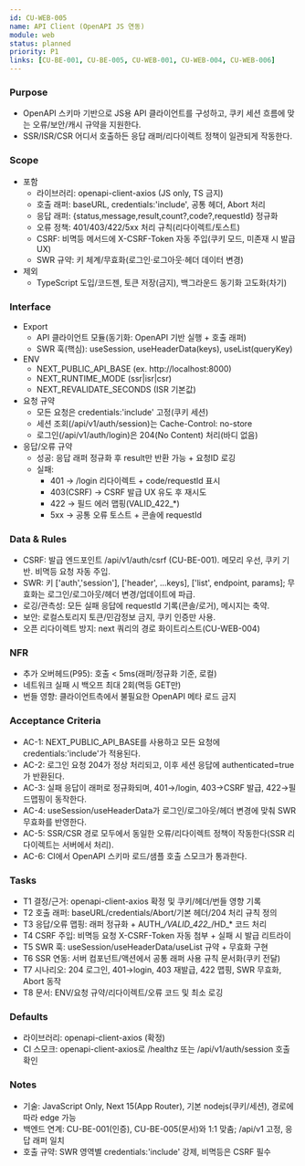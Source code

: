 ```yaml
---
id: CU-WEB-005
name: API Client (OpenAPI JS 연동)
module: web
status: planned
priority: P1
links: [CU-BE-001, CU-BE-005, CU-WEB-001, CU-WEB-004, CU-WEB-006]
---
```


### Purpose
- OpenAPI 스키마 기반으로 JS용 API 클라이언트를 구성하고, 쿠키 세션 흐름에 맞는 오류/보안/캐시 규약을 지원한다.
- SSR/ISR/CSR 어디서 호출하든 응답 래퍼/리다이렉트 정책이 일관되게 작동한다.

### Scope
- 포함
  - 라이브러리: openapi-client-axios (JS only, TS 금지)
  - 호출 래퍼: baseURL, credentials:'include', 공통 헤더, Abort 처리
  - 응답 래퍼: {status,message,result,count?,code?,requestId} 정규화
  - 오류 정책: 401/403/422/5xx 처리 규칙(리다이렉트/토스트)
  - CSRF: 비멱등 메서드에 X-CSRF-Token 자동 주입(쿠키 모드, 미존재 시 발급 UX)
  - SWR 규약: 키 체계/무효화(로그인·로그아웃·헤더 데이터 변경)
- 제외
  - TypeScript 도입/코드젠, 토큰 저장(금지), 백그라운드 동기화 고도화(차기)

### Interface
- Export
  - API 클라이언트 모듈(동기화: OpenAPI 기반 실행 + 호출 래퍼)
  - SWR 훅(핵심): useSession, useHeaderData(keys), useList(queryKey)
- ENV
  - NEXT_PUBLIC_API_BASE (ex. http://localhost:8000)
  - NEXT_RUNTIME_MODE (ssr|isr|csr)
  - NEXT_REVALIDATE_SECONDS (ISR 기본값)
- 요청 규약
  - 모든 요청은 credentials:'include' 고정(쿠키 세션)
  - 세션 조회(/api/v1/auth/session)는 Cache-Control: no-store
  - 로그인(/api/v1/auth/login)은 204(No Content) 처리(바디 없음)
- 응답/오류 규약
  - 성공: 응답 래퍼 정규화 후 result만 반환 가능 + 요청ID 로깅
  - 실패:
    - 401 → /login 리다이렉트 + code/requestId 표시
    - 403(CSRF) → CSRF 발급 UX 유도 후 재시도
    - 422 → 필드 에러 맵핑(VALID_422_*)
    - 5xx → 공통 오류 토스트 + 콘솔에 requestId

### Data & Rules
- CSRF: 발급 엔드포인트 /api/v1/auth/csrf (CU-BE-001). 메모리 우선, 쿠키 기반. 비멱등 요청 자동 주입.
- SWR: 키 ['auth','session'], ['header', ...keys], ['list', endpoint, params]; 무효화는 로그인/로그아웃/헤더 변경/업데이트에 파급.
- 로깅/관측성: 모든 실패 응답에 requestId 기록(콘솔/로거), 메시지는 축약.
- 보안: 로컬스토리지 토큰/민감정보 금지, 쿠키 인증만 사용.
- 오픈 리다이렉트 방지: next 쿼리의 경로 화이트리스트(CU-WEB-004)

### NFR
- 추가 오버헤드(P95): 호출 < 5ms(래퍼/정규화 기준, 로컬)
- 네트워크 실패 시 백오프 최대 2회(멱등 GET만)
- 번들 영향: 클라이언트측에서 불필요한 OpenAPI 메타 로드 금지

### Acceptance Criteria
- AC-1: NEXT_PUBLIC_API_BASE를 사용하고 모든 요청에 credentials:'include'가 적용된다.
- AC-2: 로그인 요청 204가 정상 처리되고, 이후 세션 응답에 authenticated=true가 반환된다.
- AC-3: 실패 응답이 래퍼로 정규화되며, 401→/login, 403→CSRF 발급, 422→필드맵핑이 동작한다.
- AC-4: useSession/useHeaderData가 로그인/로그아웃/헤더 변경에 맞춰 SWR 무효화를 반영한다.
- AC-5: SSR/CSR 경로 모두에서 동일한 오류/리다이렉트 정책이 작동한다(SSR 리다이렉트는 서버에서 처리).
- AC-6: CI에서 OpenAPI 스키마 로드/샘플 호출 스모크가 통과한다.

### Tasks
- T1 결정/근거: openapi-client-axios 확정 및 쿠키/헤더/번들 영향 기록
- T2 호출 래퍼: baseURL/credentials/Abort/기본 헤더/204 처리 규칙 정의
- T3 응답/오류 맵핑: 래퍼 정규화 + AUTH_*/VALID_422_*/HD_* 코드 처리
- T4 CSRF 주입: 비멱등 요청 X-CSRF-Token 자동 첨부 + 실패 시 발급 리트라이
- T5 SWR 훅: useSession/useHeaderData/useList 규약 + 무효화 구현
- T6 SSR 연동: 서버 컴포넌트/액션에서 공통 래퍼 사용 규칙 문서화(쿠키 전달)
- T7 시나리오: 204 로그인, 401→login, 403 재발급, 422 맵핑, SWR 무효화, Abort 동작
- T8 문서: ENV/요청 규약/리다이렉트/오류 코드 및 최소 로깅

### Defaults
- 라이브러리: openapi-client-axios (확정)
- CI 스모크: openapi-client-axios로 /healthz 또는 /api/v1/auth/session 호출 확인

### Notes
- 기술: JavaScript Only, Next 15(App Router), 기본 nodejs(쿠키/세션), 경로에 따라 edge 가능
- 백엔드 연계: CU-BE-001(인증), CU-BE-005(문서)와 1:1 맞춤; /api/v1 고정, 응답 래퍼 일치
- 호출 규약: SWR 영역별 credentials:'include' 강제, 비멱등은 CSRF 필수

